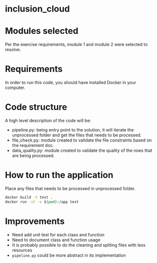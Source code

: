 # inclusion_cloud

# Modules selected
Per the exercise requirements, module 1 and module 2 were selected to resolve.

# Requirements
In order to run this code, you should have installed Docker in your computer.

# Code structure
A high level description of the code will be:
 - pipeline.py: being entry point to the solution, it will iterate the unprocessed folder and get the files that needs to be processed.
 - file_check.py: module created to validate the file constraints based on the requirement doc.
 - data_quality.py: module created to validate the quality of the rows that are being processed.

# How to run the application
Place any files that needs to be processed in unprocessed folder.

```bash
docker build -t test .
docker run -it -v $(pwd):/app test
```

# Improvements
 - Need add unit test for each class and function
 - Need to document class and function usage
 - It is probably possible to do the cleaning and spliting files with less resources
 - `pipeline.py` could be more abstract in its implementation